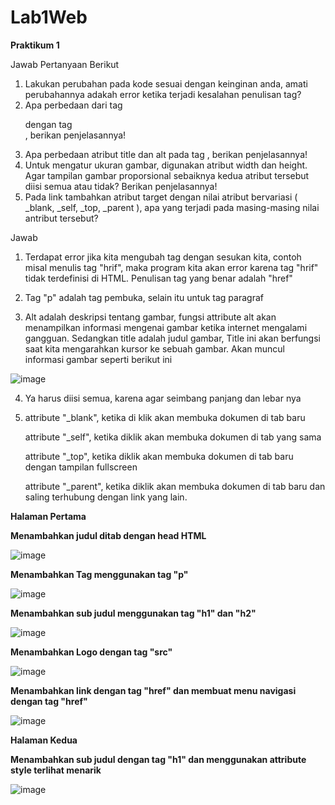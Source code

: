 # Lab1Web
**Praktikum 1**

Jawab Pertanyaan Berikut
1. Lakukan perubahan pada kode sesuai dengan keinginan anda, amati perubahannya adakah
error ketika terjadi kesalahan penulisan tag?
2. Apa perbedaan dari tag <p> dengan tag <br>, berikan penjelasannya!
3. Apa perbedaan atribut title dan alt pada tag <img>, berikan penjelasannya!
4. Untuk mengatur ukuran gambar, digunakan atribut width dan height. Agar tampilan gambar
proporsional sebaiknya kedua atribut tersebut diisi semua atau tidak? Berikan penjelasannya!
5. Pada link tambahkan atribut target dengan nilai atribut bervariasi ( _blank, _self, _top,
_parent ), apa yang terjadi pada masing-masing nilai antribut tersebut?

Jawab

1. Terdapat error jika kita mengubah tag dengan sesukan kita, contoh misal menulis tag "hrif", maka program kita akan error karena tag "hrif" tidak terdefinisi di HTML. Penulisan tag yang benar adalah "href"

2. Tag "p" adalah tag pembuka, selain itu untuk tag paragraf

3. Alt adalah deskripsi tentang gambar, fungsi attribute alt akan menampilkan informasi mengenai gambar ketika internet mengalami gangguan.
  Sedangkan title adalah judul gambar, Title ini akan berfungsi saat kita mengarahkan kursor ke sebuah gambar. Akan muncul informasi gambar seperti berikut ini

![image](https://user-images.githubusercontent.com/39154644/112295529-9370f980-8cc6-11eb-9c5a-baa67516f6a9.png)

4. Ya harus diisi semua, karena agar seimbang panjang dan lebar nya

5. attribute "_blank", ketika di klik akan membuka dokumen di tab baru

   attribute "_self", ketika diklik akan membuka dokumen di tab yang sama
  
   attribute "_top", ketika diklik akan membuka dokumen di tab baru dengan tampilan fullscreen
   
   attribute "_parent", ketika diklik akan membuka dokumen di tab baru dan saling terhubung dengan link yang lain.




**Halaman Pertama**

**Menambahkan judul ditab dengan head HTML**

![image](https://user-images.githubusercontent.com/39154644/112301031-1ea0be00-8ccc-11eb-81f8-a873aa4ca77f.png)


**Menambahkan Tag menggunakan tag "p"**

![image](https://user-images.githubusercontent.com/39154644/112301348-6c1d2b00-8ccc-11eb-9716-724f1d6d23fe.png)

**Menambahkan sub judul menggunakan tag "h1" dan "h2"**

![image](https://user-images.githubusercontent.com/39154644/112301250-514ab680-8ccc-11eb-9c92-a8c4c2ab03ff.png)

**Menambahkan Logo dengan tag "src"**

![image](https://user-images.githubusercontent.com/39154644/112301450-8951f980-8ccc-11eb-9d2c-a235a048441f.png)

**Menambahkan link dengan tag "href" dan membuat menu navigasi dengan tag "href"**

![image](https://user-images.githubusercontent.com/39154644/112301582-abe41280-8ccc-11eb-962c-deb01132e85a.png)




**Halaman Kedua**

**Menambahkan sub judul dengan tag "h1" dan menggunakan attribute style terlihat menarik**

![image](https://user-images.githubusercontent.com/39154644/112301713-d03fef00-8ccc-11eb-8af8-c73a63f38772.png)

 
